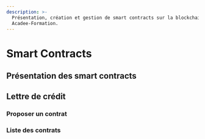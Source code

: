 ```yaml
---
description: >-
  Présentation, création et gestion de smart contracts sur la blockchain
  Acadee-Formation.
---
```


# Smart Contracts

## Présentation des smart contracts

## Lettre de crédit

### Proposer un contrat

### Liste des contrats

